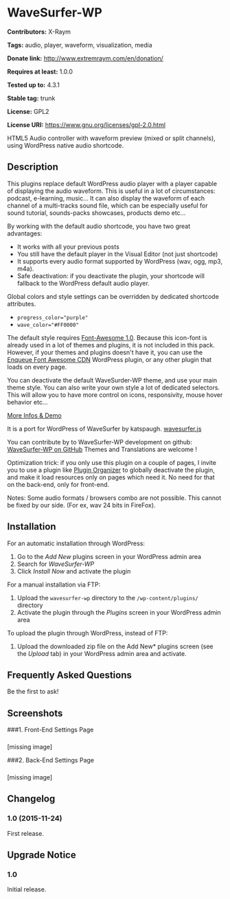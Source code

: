 # WaveSurfer-WP #
**Contributors:** X-Raym

**Tags:** audio, player, waveform, visualization, media

**Donate link:** http://www.extremraym.com/en/donation/

**Requires at least:** 1.0.0

**Tested up to:** 4.3.1

**Stable tag:** trunk

**License:** GPL2

**License URI:** https://www.gnu.org/licenses/gpl-2.0.html


HTML5 Audio controller with waveform preview (mixed or split channels), using WordPress native audio shortcode.

## Description ##
This plugins replace default WordPress audio player with a player capable of displaying the audio waveform.
This is useful in a lot of circumstances: podcast, e-learning, music...
It can also display the waveform of each channel of a multi-tracks sound file, which can be especially useful for sound tutorial, sounds-packs showcases, products demo etc...

By working with the default audio shortcode, you have two great advantages:
- It works with all your previous posts
- You still have the default player in the Visual Editor (not just shortcode)
- It supports every audio format supported by WordPress (wav, ogg, mp3, m4a).
- Safe deactivation: if you deactivate the plugin, your shortcode will fallback to the WordPress default audio player.

Global colors and style settings can be overridden by dedicated shortcode attributes.
- `progress_color="purple"`
- `wave_color="#FF0000"`

The default style requires [Font-Awesome 1.0](https://fortawesome.github.io/). Because this icon-font is already used in a lot of themes and plugins, it is not included in this pack. However, if your themes and plugins doesn't have it, you can use the [Enqueue Font Awesome CDN](https://wordpress.org/plugins/font-awesome-4-menus/) WordPress plugin, or any other plugin that loads on every page.

You can deactivate the default WaveSurder-WP theme, and use your main theme style.
You can also write your own style a lot of dedicated selectors. This will allow you to have more control on icons, responsivity, mouse hover behavior etc...

[More Infos & Demo](https://www.extremraym.com/en/wavesurfer-wp)

It is a port for WordPress of WaveSurfer by katspaugh.
[wavesurfer.js](http://wavesurfer-js.org/)

You can contribute by to WaveSurfer-WP development on github:
[WaveSurfer-WP on GitHub](https://github.com/x-raym/wavesurfer-wp)
Themes and Translations are welcome !

Optimization trick: if you only use this plugin on a couple of pages, I invite you to use a plugin like [Plugin Organizer](https://wordpress.org/plugins/plugin-organizer/) to globally deactivate the plugin, and make it load resources only on pages which need it.
No need for that on the back-end, only for front-end.

Notes: Some audio formats / browsers combo are not possible. This cannot be fixed by our side. (For ex, wav 24 bits in FireFox).

## Installation ##
For an automatic installation through WordPress:

1. Go to the *Add New* plugins screen in your WordPress admin area
1. Search for *WaveSurfer-WP*
1. Click *Install Now* and activate the plugin

For a manual installation via FTP:

1. Upload the `wavesurfer-wp` directory to the `/wp-content/plugins/` directory
1. Activate the plugin through the *Plugins* screen in your WordPress admin area

To upload the plugin through WordPress, instead of FTP:

1. Upload the downloaded zip file on the Add New* plugins screen (see the *Upload* tab) in your WordPress admin area and activate.

## Frequently Asked Questions ##
Be the first to ask!

## Screenshots ##
###1. Front-End Settings Page
###
[missing image]

###2. Back-End Settings Page
###
[missing image]


## Changelog ##
### 1.0 (2015-11-24) ###
First release.

## Upgrade Notice ##
### 1.0 ###
Initial release.
